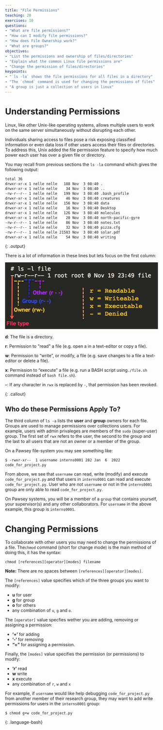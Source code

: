 ```yaml
---
title: "File Permissions"
teaching: 20
exercises: 10
questions:
- "What are file permissions?"
- "How can I modify file permissions?"
- "How does File Ownership work?"
- "What are groups?"
objectives:
- "List the permissions and ownership of files/directories"
- "Explain what the common Linux file permissions are"
- "Change the permission of files/directories"
keypoints:
- "`ls -la` shows the file permissions for all files in a directory"
- "The `chmod` command is used for changing the permissions of files"
- "A group is just a collection of users in linux"
---
```


# Understanding Permissions

Linux, like other Unix-like operating systems, allows multiple users to work on the same server simultaneously without disrupting each other.

Individuals sharing access to files pose a risk exposing classified information or even data loss if other users access their files or directories. To address this, Unix added the file permission feature to specify how much power each user has over a given file or directory.

You may recall from previous sections the `ls -la` command which gives the following output:
~~~
total 36
drwxr-xr-x 1 nelle nelle   188 Nov  3 08:40 .
drwxr-xr-x 1 nelle nelle    34 Nov  3 08:40 ..
-rw-r--r-- 1 nelle nelle   199 Nov  3 08:40 .bash_profile
drwxr-xr-x 1 nelle nelle    46 Nov  3 08:40 creatures
drwxr-xr-x 1 nelle nelle   156 Nov  3 08:40 data
drwxr-xr-x 1 nelle nelle    16 Nov  3 08:40 Desktop
drwxr-xr-x 1 nelle nelle   126 Nov  3 08:40 molecules
drwxr-xr-x 1 nelle nelle    20 Nov  3 08:40 north-pacific-gyre
-rw-r--r-- 1 nelle nelle    86 Nov  3 08:40 notes.txt
-rw-r--r-- 1 nelle nelle    32 Nov  3 08:40 pizza.cfg
-rw-r--r-- 1 nelle nelle 21583 Nov  3 08:40 solar.pdf
drwxr-xr-x 1 nelle nelle    54 Nov  3 08:40 writing
~~~
{: .output}

There is a lot of information in these lines but lets focus on the first column:

![there are three sets of permissions, one for each of other, group and owner](../fig/permissions.png)

**d**:	The file is a directory.

**r**:	Permission to "read" a file (e.g. open a in a text-editor or copy a file).

**w**:	Permission to “write”, or modify, a file (e.g. save changes to a file a text-editor or delete a file).

**x**:	Permission to “execute” a file (e.g. run a BASH script using`./file.sh` command instead of `bash file.sh`).

**-**:	If any character in `rwx` is replaced by `-`, that permission has been revoked.


{: .callout}


## Who do these Permissions Apply To?

The third column of `ls -a` lists the **user** and **group** owners for each file. Groups are used to manage permissions over collections users. For example, users with admin privaleges are members of the `sudo` (super-user) group. The first set of `rwx` refers to the user, the second to the group and the last to all users that are not an owner or a member of the group. 
 
On a Pawsey file-system you may see something like:
~~~
$ -rwxr-xr--  1 username interns0001 282 Jan  6  2022 code_for_project.py
~~~
From above, we see that `username` can read, write (modify) and execute `code_for_project.py` and that users in `interns0001` can read and execute `code_for_project.py`. User who are not `username` or not in the `interns0001` group are only able to read  `code_for_project.py`. 

On Pawsey systems, you will be a member of a `group` that contains yourself, your supervisor(s) and any other collaborators. For `username` in the above example, this group is `interns0001`.

# Changing Permissions

To collaborate with other users you may need to change the permissions of a file. The`chmod` command (short for change mode) is the main method of doing this, it has the syntax:

	chmod [references][operator][modes] filename
	
**Note:** There are no spaces between `[references][operator][modes]`.

The `[references]` value specifies which of the three groups you want to modify:
  - **u** for user
  - **g** for group
  - **o** for others
  - any combination of `u`, `g` and `o`.

The `[operator]` value specfies wether you are adding, removing or assigning a permission:
- **‘+’** for adding
- **‘-‘** for removing
- **“=”** for assigning a permission.

Finally, the `[modes]` value specifies the permission (or permissions) to modify:
- **‘r’** read
- **w** write
- **x** execute
- any combination of `r`, `w` and `x`

For example, if `username` would like help debugging `code_for_project.py` from another member of their research group, they may want to add write permissions for users in the `interns0001` group:

~~~
$ chmod g+w code_for_project.py
~~~
{: .language-bash}
